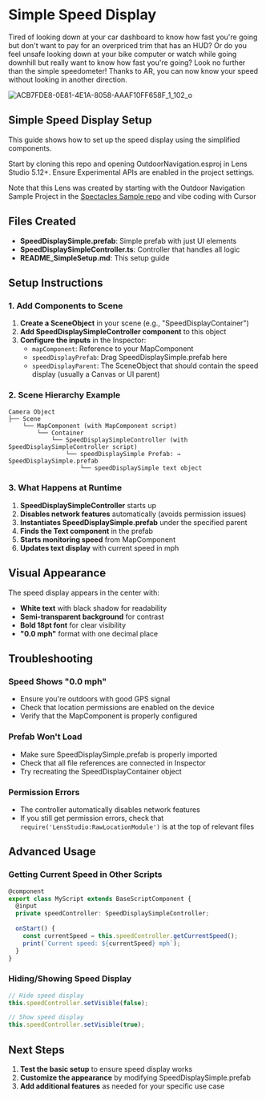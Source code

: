 # Simple Speed Display
Tired of looking down at your car dashboard to know how fast you're going but don't want to pay for an overpriced trim that has an HUD? Or do you feel unsafe looking down at your bike computer or watch while going downhill but really want to know how fast you're going? Look no further than the simple speedometer! Thanks to AR, you can now know your speed without looking in another direction.

![ACB7FDE8-0E81-4E1A-8058-AAAF10FF658F_1_102_o](https://github.com/user-attachments/assets/02720147-76ae-4dcf-b3db-3f8dd4feaf1a)

## Simple Speed Display Setup
This guide shows how to set up the speed display using the simplified components.

Start by cloning this repo and opening OutdoorNavigation.esproj in Lens Studio 5.12+. Ensure Experimental APIs are enabled in the project settings.

Note that this Lens was created by starting with the Outdoor Navigation Sample Project in the [Spectacles Sample repo](https://github.com/Snapchat/Spectacles-Sample) and vibe coding with Cursor

## Files Created

- **SpeedDisplaySimple.prefab**: Simple prefab with just UI elements
- **SpeedDisplaySimpleController.ts**: Controller that handles all logic
- **README_SimpleSetup.md**: This setup guide

## Setup Instructions

### 1. Add Components to Scene

1. **Create a SceneObject** in your scene (e.g., "SpeedDisplayContainer")
2. **Add SpeedDisplaySimpleController component** to this object
3. **Configure the inputs** in the Inspector:
   - `mapComponent`: Reference to your MapComponent
   - `speedDisplayPrefab`: Drag SpeedDisplaySimple.prefab here
   - `speedDisplayParent`: The SceneObject that should contain the speed display (usually a Canvas or UI parent)

### 2. Scene Hierarchy Example

```
Camera Object
├── Scene
    └── MapComponent (with MapComponent script)
        └── Container
            └── SpeedDisplaySimpleController (with SpeedDisplaySimpleController script)
                └── speedDisplaySimple Prefab: → SpeedDisplaySimple.prefab
                    └── speedDisplaySimple text object
```

### 3. What Happens at Runtime

1. **SpeedDisplaySimpleController** starts up
2. **Disables network features** automatically (avoids permission issues)
3. **Instantiates SpeedDisplaySimple.prefab** under the specified parent
4. **Finds the Text component** in the prefab
5. **Starts monitoring speed** from MapComponent
6. **Updates text display** with current speed in mph

## Visual Appearance

The speed display appears in the center with:
- **White text** with black shadow for readability
- **Semi-transparent background** for contrast
- **Bold 18pt font** for clear visibility
- **"0.0 mph"** format with one decimal place

## Troubleshooting

### Speed Shows "0.0 mph"
- Ensure you're outdoors with good GPS signal
- Check that location permissions are enabled on the device
- Verify that the MapComponent is properly configured

### Prefab Won't Load
- Make sure SpeedDisplaySimple.prefab is properly imported
- Check that all file references are connected in Inspector
- Try recreating the SpeedDisplayContainer object

### Permission Errors
- The controller automatically disables network features
- If you still get permission errors, check that `require('LensStudio:RawLocationModule')` is at the top of relevant files

## Advanced Usage

### Getting Current Speed in Other Scripts

```typescript
@component
export class MyScript extends BaseScriptComponent {
  @input
  private speedController: SpeedDisplaySimpleController;
  
  onStart() {
    const currentSpeed = this.speedController.getCurrentSpeed();
    print(`Current speed: ${currentSpeed} mph`);
  }
}
```

### Hiding/Showing Speed Display

```typescript
// Hide speed display
this.speedController.setVisible(false);

// Show speed display
this.speedController.setVisible(true);
```

## Next Steps

1. **Test the basic setup** to ensure speed display works
2. **Customize the appearance** by modifying SpeedDisplaySimple.prefab
3. **Add additional features** as needed for your specific use case
